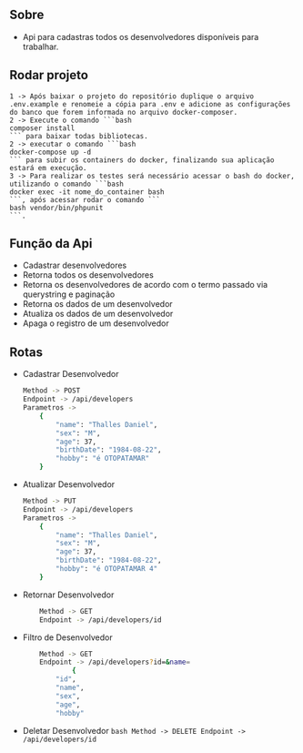 ## Sobre

- Api para cadastras todos os desenvolvedores disponíveis para trabalhar.

## Rodar projeto

    1 -> Após baixar o projeto do repositório duplique o arquivo .env.example e renomeie a cópia para .env e adicione as configurações do banco que forem informada no arquivo docker-composer.
    2 -> Execute o comando ```bash
    composer install
    ``` para baixar todas bibliotecas.
    2 -> executar o comando ```bash
    docker-compose up -d 
    ``` para subir os containers do docker, finalizando sua aplicação estará em execução.
    3 -> Para realizar os testes será necessário acessar o bash do docker, utilizando o comando ```bash
    docker exec -it nome_do_container bash
    ```, após acessar rodar o comando ```
    bash vendor/bin/phpunit
    ```.

## Função da Api

- Cadastrar desenvolvedores
- Retorna todos os desenvolvedores
- Retorna os desenvolvedores de acordo com o termo passado via querystring e
paginação
- Retorna os dados de um desenvolvedor
- Atualiza os dados de um desenvolvedor
- Apaga o registro de um desenvolvedor

## Rotas
   
- Cadastrar Desenvolvedor
    ```bash
    Method -> POST
    Endpoint -> /api/developers
    Parametros ->
        {
            "name": "Thalles Daniel",
            "sex": "M",
            "age": 37,
            "birthDate": "1984-08-22",
            "hobby": "é OTOPATAMAR"
        }
    ```
 - Atualizar Desenvolvedor
    ```bash
    Method -> PUT
    Endpoint -> /api/developers
    Parametros ->
        {
            "name": "Thalles Daniel",
            "sex": "M",
            "age": 37,
            "birthDate": "1984-08-22",
            "hobby": "é OTOPATAMAR 4"
        }
    ```
  - Retornar Desenvolvedor
    ```bash
        Method -> GET
        Endpoint -> /api/developers/id
    ```
  - Filtro de Desenvolvedor 
    ```bash
        Method -> GET
        Endpoint -> /api/developers?id=&name=
                {
            "id",
            "name",
            "sex",
            "age",
            "hobby"
    ```
   - Deletar Desenvolvedor
    ```bash
        Method -> DELETE
        Endpoint -> /api/developers/id
    ```
 
